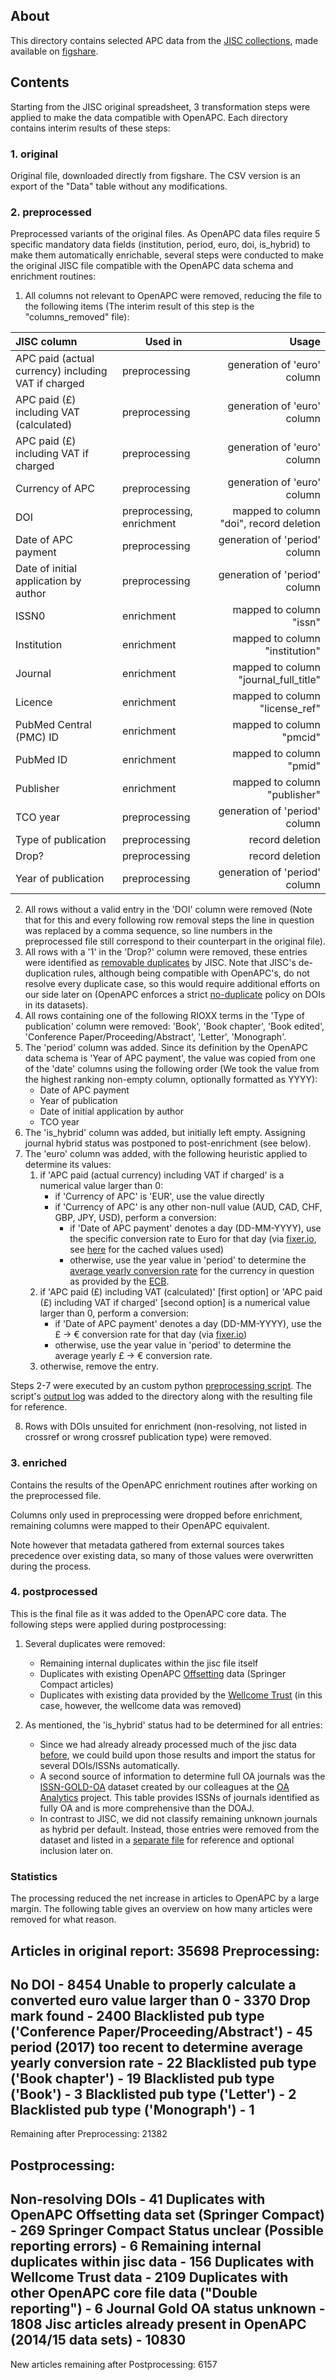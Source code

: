 
## About

This directory contains selected APC data from the [JISC collections](https://www.jisc-collections.ac.uk/Jisc-Monitor/APC-data-collection/), made available on [figshare](https://figshare.com/articles/APC_data_collected_by_Jisc_2013-2016/5335999).

## Contents

Starting from the JISC original spreadsheet, 3 transformation steps were applied to make the data compatible with OpenAPC. Each directory contains interim results of these steps:

### 1. original

Original file, downloaded directly from figshare. The CSV version is an export of the "Data" table without any modifications.

### 2. preprocessed

Preprocessed variants of the original files. As OpenAPC data files require 5 specific mandatory data fields (institution, period, euro, doi, is_hybrid) to make them automatically enrichable, several steps were conducted to make the original JISC file compatible with the OpenAPC data schema and enrichment routines:

1. All columns not relevant to OpenAPC were removed, reducing the file to the following items (The interim result of this step is the "columns_removed" file):

| JISC column                                         | Used in                   | Usage                                           |  
|:----------------------------------------------------|---------------------------|------------------------------------------------:|
| APC paid (actual currency) including VAT if charged | preprocessing             | generation of 'euro' column                     |
| APC paid (£) including VAT (calculated)             | preprocessing             | generation of 'euro' column                     |
| APC paid (£) including VAT if charged               | preprocessing             | generation of 'euro' column                     |
| Currency of APC                                     | preprocessing             | generation of 'euro' column                     |
| DOI                                                 | preprocessing, enrichment | mapped to column "doi", record deletion         |
| Date of APC payment                                 | preprocessing             | generation of 'period' column                   |
| Date of initial application by author               | preprocessing             | generation of 'period' column                   |
| ISSN0                                               | enrichment                | mapped to column "issn"                         |
| Institution                                         | enrichment                | mapped to column "institution"                  |
| Journal                                             | enrichment                | mapped to column "journal_full_title"           |
| Licence                                             | enrichment                | mapped to column "license_ref"                  |
| PubMed Central (PMC) ID                             | enrichment                | mapped to column "pmcid"                        |
| PubMed ID                                           | enrichment                | mapped to column "pmid"                         |
| Publisher                                           | enrichment                | mapped to column "publisher"                    |
| TCO year                                            | preprocessing             | generation of 'period' column                   |
| Type of publication                                 | preprocessing             | record deletion                                 |
| Drop?                                               | preprocessing             | record deletion                                 |
| Year of publication                                 | preprocessing             | generation of 'period' column                   |
 
2. All rows without a valid entry in the 'DOI' column were removed (Note that for this and every following row removal steps the line in question was replaced by a comma sequence, so line numbers in the preprocessed file still correspond to their counterpart in the original file).
3. All rows with a '1' in the 'Drop?' column were removed, these entries were identified as [removable duplicates](https://nbviewer.jupyter.org/github/kshamash/Article-processing-charges/blob/master/Autogenerate%20APC%20report.ipynb#De-duplication) by JISC. Note that JISC's de-duplication rules, although being compatible with OpenAPC's, do not resolve every duplicate case, so this would require additional efforts on our side later on (OpenAPC enforces a strict [no-duplicate](https://github.com/OpenAPC/openapc-de/wiki/Data-Integrity-Testing#interdependent-tests) policy on DOIs in its datasets).
4. All rows containing one of the following RIOXX terms in the 'Type of publication' column were removed: 'Book', 'Book chapter', 'Book edited', 'Conference Paper/Proceeding/Abstract', 'Letter', 'Monograph'.
5. The 'period' column was added. Since its definition by the OpenAPC data schema is 'Year of APC payment', the value was copied from one of the 'date' columns using the following order (We took the value from the highest ranking non-empty column, optionally formatted as YYYY):
    - Date of APC payment
    - Year of publication
    - Date of initial application by author
    - TCO year
6. The 'is_hybrid' column was added, but initially left empty. Assigning journal hybrid status was postponed to post-enrichment (see below).
7. The 'euro' column was added, with the following heuristic applied to determine its values:
    1. if 'APC paid (actual currency) including VAT if charged' is a numerical value larger than 0:
        - if 'Currency of APC' is 'EUR', use the value directly
        - if 'Currency of APC' is any other non-null value (AUD, CAD, CHF, GBP, JPY, USD), perform a conversion:
            - if 'Date of APC payment' denotes a day (DD-MM-YYYY), use the specific conversion rate to Euro for that day (via [fixer.io](http://fixer.io/), see [here](openapc-de/python/etc/preprocessing/jisc/_fixer_cache.json) for the cached values used)
            - otherwise, use the year value in 'period' to determine the [average yearly conversion rate](openapc-de/blob/master/python/etc/preprocessing/jisc/jisc_preprocessing.py#L61) for the currency in question as provided by the [ECB](https://www.ecb.europa.eu/stats/policy_and_exchange_rates/euro_reference_exchange_rates/html/index.en.html).
    2. if 'APC paid (£) including VAT (calculated)' [first option] or 'APC paid (£) including VAT if charged' [second option] is a numerical value larger than 0, perform a conversion:
        - if 'Date of APC payment' denotes a day (DD-MM-YYYY), use the £ -> € conversion rate for that day (via [fixer.io](http://fixer.io/))
        - otherwise, use the year value in 'period' to determine the average yearly £ -> € conversion rate.
    3. otherwise, remove the entry.

Steps 2-7 were executed by an custom python [preprocessing script](https://github.com/OpenAPC/openapc-de/blob/master/python/etc/preprocessing/jisc/jisc_preprocessing.py). The script's [output log](https://github.com/OpenAPC/openapc-de/blob/master/data/jisc_collections/preprocessed/preprocessing.log) was added to the directory along with the resulting file for reference.

8. Rows with DOIs unsuited for enrichment (non-resolving, not listed in crossref or wrong crossref publication type) were removed.

### 3. enriched

Contains the results of the OpenAPC enrichment routines after working on the preprocessed file.

Columns only used in preprocessing were dropped before enrichment, remaining columns were mapped to their OpenAPC equivalent.

Note however that metadata gathered from external sources takes precedence over existing data, so many of those values were overwritten during the process.

### 4. postprocessed

This is the final file as it was added to the OpenAPC core data. The following steps were applied during postprocessing:

1. Several duplicates were removed: 
    - Remaining internal duplicates within the jisc file itself
    - Duplicates with existing OpenAPC [Offsetting](openapc-de/tree/master/data/offsetting) data (Springer Compact articles)
    - Duplicates with existing data provided by the [Wellcome Trust](openapc-de/tree/master/data/wellcome) (in this case, however, the wellcome data was removed)

2. As mentioned, the 'is_hybrid' status had to be determined for all entries:
    - Since we had already already processed much of the jisc data [before](https://github.com/OpenAPC/openapc-de/releases/tag/v3.13.0), we could build upon those results and import the status for several DOIs/ISSNs automatically.
    - A second source of information to determine full OA journals was the [ISSN-GOLD-OA](https://doi.org/10.4119/unibi/2913654) dataset created by our colleagues at the [OA Analytics](https://www.intact-project.org/oa_analytics/) project. This table provides ISSNs of journals identified as fully OA and is more comprehensive than the DOAJ.
    - In contrast to JISC, we did not classify remaining unknown journals as hybrid per default. Instead, those entries were removed from the dataset and listed in a [separate file](openapc-de/data/jisc_collections/final/ALLAPCDATAMERGEDpublicwithnotes_final_not_included_hybrid_status_unknown.csv) for reference and optional inclusion later on.
    
### Statistics

The processing reduced the net increase in articles to OpenAPC by a large margin. The following table gives an overview on how many articles were removed for what reason.

Articles in original report: 35698
Preprocessing:
----------------------------------------------------------------------------------
No DOI                                                                  - 8454
Unable to properly calculate a converted euro value larger than 0       - 3370
Drop mark found                                                         - 2400
Blacklisted pub type ('Conference Paper/Proceeding/Abstract')           - 45
period (2017) too recent to determine average yearly conversion rate    - 22
Blacklisted pub type ('Book chapter')                                   - 19
Blacklisted pub type ('Book')                                           - 3
Blacklisted pub type ('Letter')                                         - 2
Blacklisted pub type ('Monograph')                                      - 1
----------------------------------------------------------------------------------
Remaining after Preprocessing:                                           21382

Postprocessing:
----------------------------------------------------------------------------------
Non-resolving DOIs                                                      - 41
Duplicates with OpenAPC Offsetting data set (Springer Compact)          - 269
Springer Compact Status unclear (Possible reporting errors)             - 6
Remaining internal duplicates within jisc data                          - 156
Duplicates with Wellcome Trust data                                     - 2109
Duplicates with other OpenAPC core file data ("Double reporting")       - 6
Journal Gold OA status unknown                                          - 1808
Jisc articles already present in OpenAPC (2014/15 data sets)            - 10830
----------------------------------------------------------------------------------
New articles remaining after Postprocessing:                              6157


